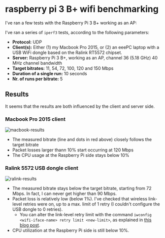 # raspberry pi 3 B+ wifi benchmarking

I've ran a few tests with the Raspberry Pi 3 B+ working as an AP:

I've ran a series of `iperf3` tests, according to the following parameters:
* **Protocol:** UDP
* **Client(s):** Either (1) my Macbook Pro 2015, or (2) an eeePC laptop with a USB WiFi dongle based on the Ralink RT5572 chipset.
* **Server:** Raspberry Pi 3 B+, working as an AP, channel 36 (5.18 GHz) 40 MHz channel bandwidth
* **Target bitrates:** 11, 54, 72, 100, 120 and 150 Mbps
* **Duration of a single run:** 10 seconds
* **Nr. of runs per bitrate:** 5

## Results

It seems that the results are both influenced by the client and server side.

### Macbook Pro 2015 client

![macbook-results](https://www.dropbox.com/s/5h48p7148dbvfr8/rpi-wifi.macbook.png?dl=1)

* The measured bitrate (line and dots in red above) closely follows the target bitrate
* Packet losses larger thann 10% start occurring at 120 Mbps
* The CPU usage at the Raspberry Pi side stays below 10%

### Ralink 5572 USB dongle client

![ralink-results](https://www.dropbox.com/s/e9x2qf31fdku780/rpi-wifi.ralink.png?dl=1)

* The measured bitrate stays below the target bitrate, starting from 72 Mbps. In fact, I can never get higher than 90 Mbps.
* Packet loss is relatively low (below 1%). I've checked that wireless link-level retries were on, up to a max. limit of 1 retry (I couldn't configure the USB dongle to 0 retries).
  * You can alter the link-level retry limit with the command `iwconfig <wifi-iface-name> retry limit <new-limit>`, as explained in [this blog post](https://whitequark.org/blog/2011/09/12/tweaking-linux-tcp-stack-for-lossy-wireless-networks/).
* CPU utilization at the Raspberry Pi side is still below 10%.

